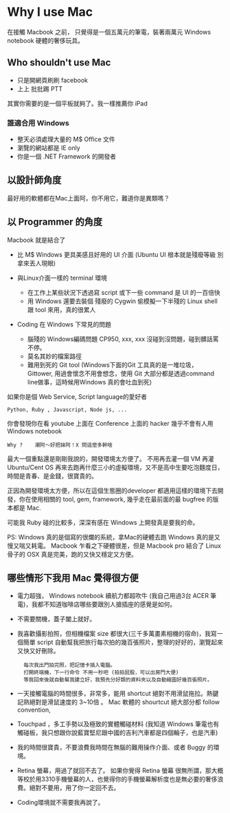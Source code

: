 # Why I use Mac

在接觸 Macbook 之前， 只覺得是一個五萬元的筆電，裝著兩萬元 Windows notebook 硬體的奢侈玩具。

##  Who shouldn't use Mac

* 只是開網頁刷刷 facebook
* 上上 批批踢 PTT

其實你需要的是一個平板就夠了。我一樣推薦你 iPad

### 誰適合用 Windows

* 整天必須處理大量的 M$ Office 文件
* 瀏覽的網站都是 IE only
* 你是一個 .NET Framework 的開發者

## 以設計師角度

最好用的軟體都在Mac上面阿，你不用它，難道你是異類嗎？

## 以 Programmer 的角度

Macbook 就是結合了

* 比 M$ Windows 更具美感且好用的 UI 介面
  (Ubuntu UI 根本就是殘廢等級 別拿來丟人現眼)

* 與Linux介面一樣的 terminal 環境
	* 在工作上某些狀況下透過寫 script 或下一些 command 是 UI 的一百倍快
	* 用 Windows 還要去裝個 殘廢的 Cygwin 偷模擬一下半殘的 Linux shell 跟 tool 來用，真的很累人

* Coding 在 Windows 下常見的問題
	* 腦殘的 Windows編碼問題 CP950, xxx, xxx 沒碰到沒問題，碰到髒話罵不停。
	* 莫名其妙的檔案路徑
	* 難用到死的 Git tool (Windows下面的Git 工具真的是一堆垃圾， Gittower, 用過會懷念不用會想念，使用 Git 大部分都是透過command line做事，這時候用Windows 真的會吐血到死)

如果你是個 Web Service, Script language的愛好者
	
	Python, Ruby , Javascript, Node js, ...

你會發現你在看 youtube 上面在 Conference 上面的 hacker 幾乎不會有人用 Windows notebook 

	Why ?	 潮阿～好把妹阿！X 問這麼多幹啥

最大一個重點還是剛剛我說的，開發環境太方便了。
不用再去灌一個 VM 再灌 Ubuntu/Cent OS 再來去跑再什麼三小的虛擬環境，又不是高中生要吃泡麵度日，時間是青春、是金錢，很寶貴的。

正因為開發環境太方便，所以在這個生態圈的developer 都適用這樣的環境下去開發，你在使用相關的 tool, gem, framework, 幾乎走在最前面的最 bugfree 的版本都是 Mac. 

可能我 Ruby 碰的比較多，深深有感在 Windows 上開發真是要我的命。
	
PS: Windows 真的是個寫的很爛的系統，拿Mac的硬體去跑 Windows 真的是又慢又喘又耗電。 Macbook 乍看之下硬體很差，但是 Macbook pro 結合了 Linux 骨子的 OSX 真是完美，跑的又快又穩定又方便。

## 哪些情形下我用 Mac 覺得很方便

* 電力超強， Windows notebook 續航力都超吹牛 (我自己用過3台 ACER 筆電)，我都不知道咖啡店哪些要跟別人搶插座的感覺是如何。
* 不需要關機，蓋子闔上就好。
* 我喜歡攝影拍照，但相機檔案 size 都很大(三千多萬畫素相機的宿命)，我寫一個簡單 script 自動幫我把旅行每次拍的幾百張照片，整理的好好的，瀏覽起來又快又好刪除。
	
		每次我出門拍完照，把記憶卡插入電腦。
		打開終端機，下一行命令 不用一秒吧 (拍拍屁股，可以出房門大便)
		等我回來後就自動幫我建立好，我預先分好類的資料夾以及自動縮圖好幾百張照片。
		
* 一天接觸電腦的時間很多，非常多，能用 shortcut 絕對不用滑鼠拖拉。熱鍵記熟絕對是滑鼠速度的 3~10倍 。 Mac 軟體的 shourtcut 絕大部分都 follow convention, 
* Touchpad ，多工手勢以及極致的實體觸碰材料 (我知道 Windows 筆電也有觸碰板，我只想跟你說藍寶堅尼跟中國的吉利汽車都是四個輪子，也是汽車)
* 我的時間很寶貴，不要浪費我時間在無腦的難用操作介面、或者 Buggy 的環境。
* Retina 螢幕，用過了就回不去了。 如果你覺得 Retina 螢幕 很無所謂，那大概等校於用3310手機螢幕的人，也覺得你的手機螢幕解析度也是無必要的奢侈浪費。絕對不要用，用了你一定回不去。
* Coding環境就不需要我再說了。